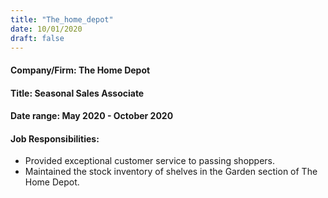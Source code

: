 ```yaml
---
title: "The_home_depot"
date: 10/01/2020
draft: false
---
```

#### Company/Firm: The Home Depot
#### Title: Seasonal Sales Associate
#### Date range: May 2020 - October 2020
#### Job Responsibilities:
- Provided exceptional customer service to passing shoppers.
- Maintained the stock inventory of shelves in the Garden section of The Home Depot.